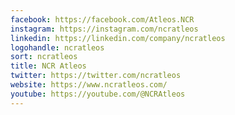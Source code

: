 ```yaml
---
facebook: https://facebook.com/Atleos.NCR
instagram: https://instagram.com/ncratleos
linkedin: https://linkedin.com/company/ncratleos
logohandle: ncratleos
sort: ncratleos
title: NCR Atleos
twitter: https://twitter.com/ncratleos
website: https://www.ncratleos.com/
youtube: https://youtube.com/@NCRAtleos
---
```

